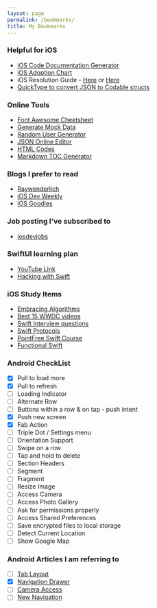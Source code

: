 ```yaml
---
layout: page
permalink: /bookmarks/
title: My Bookmarks
---
```


### Helpful for iOS

- [iOS Code Documentation Generator](https://github.com/realm/jazzy)
- [iOS Adoption Chart](https://david-smith.org/iosversionstats/)
- iOS Resolution Guide - [Here](http://iosres.com/) or [Here](https://ios-resolution.com/)
- [QuickType to convert JSON to Codable structs](quicktype.io)

### Online Tools

- [Font Awesome Cheetsheet](https://fontawesome.com/icons?d=gallery&s=solid&m=free)
- [Generate Mock Data](https://www.mocky.io/)
- [Random User Generator](https://randomuser.me/)
- [JSON Online Editor](https://jsoneditoronline.org/)
- [HTML Codes](https://www.ascii.cl/htmlcodes.htm)
- [Markdown TOC Generator](https://github.com/amaiorano/md-to-toc)

### Blogs I prefer to read

- [Raywenderlich](https://www.raywenderlich.com)
- [iOS Dev Weekly](iosdevweekly.com)
- [iOS Goodies](https://ios-goodies.com)

### Job posting I've subscribed to

- [iosdevjobs](iosdevjobs.com)

### SwiftUI learning plan

- [YouTube Link](https://www.youtube.com/playlist?list=PLDaHCLWmCcQLL-3YDxnPgG8VENNUiJ0Nv)
- [Hacking with Swift](https://www.hackingwithswift.com/)

### iOS Study Items

- [Embracing Algorithms](https://developer.apple.com/videos/play/wwdc2018/223/)
- [Best 15 WWDC videos](https://www.hackingwithswift.com/articles/190/the-best-wwdc-videos-of-all-time?utm_campaign=iOS%2BDev%2BWeekly&utm_medium=email&utm_source=iOS%2BDev%2BWeekly%2BIssue%2B407)
- [Swift Interview questions](https://www.hackingwithswift.com/articles/157/the-complete-guide-to-ios-and-swift-job-interviews)
- [Swift Protocols](https://swiftindepth.com/2019-01-01/reasoning-about-protocols)
- [PointFree Swift Course](https://www.pointfree.co/)
- [Functional Swift](https://www.youtube.com/channel/UCNFUO_7gsLBk4YTmZoSTk5g)

### Android CheckList

- [x] Pull to load more
- [x] Pull to refresh
- [ ] Loading Indicator
- [ ] Alternate Row
- [ ] Buttons within a row & on tap - push intent
- [x] Push new screen
- [x] Fab Action
- [ ] Triple Dot / Settings menu 
- [ ] Orientation Support
- [ ] Swipe on a row
- [ ] Tap and hold to delete
- [ ] Section Headers
- [ ] Segment
- [ ] Fragment
- [ ] Resize Image
- [ ] Access Camera
- [ ] Access Photo Gallery
- [ ] Ask for permissions properly
- [ ] Access Shared Preferences
- [ ] Save encrypted files to local storage
- [ ] Detect Current Location
- [ ] Show Google Map

### Android Articles I am referring to

- [ ] [Tab Layout](https://thesimplycoder.com/151/using-android-tablayout-and-viewpager-tutorial/)
- [x] [Navigation Drawer](https://www.androdocs.com/kotlin/implementing-navigation-drawer-in-android-app-using-kotlin.html)
- [ ] [Camera Access](http://www.kotlincodes.com/kotlin/camera-intent-with-kotlin-android/)
- [ ] [New Navigation](https://developer.android.com/guide/navigation/navigation-getting-started)